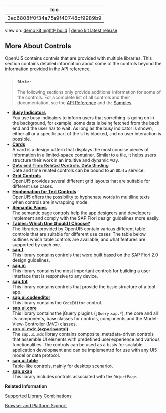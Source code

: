 <!-- loio3ec6808ff0f34a75a9f40748cf9989b9 -->

| loio |
| -----|
| 3ec6808ff0f34a75a9f40748cf9989b9 |

<div id="loio">

view on: [demo kit nightly build](https://sdk.openui5.org/nightly/#/topic/3ec6808ff0f34a75a9f40748cf9989b9) | [demo kit latest release](https://sdk.openui5.org/topic/3ec6808ff0f34a75a9f40748cf9989b9)</div>

## More About Controls

OpenUI5 contains controls that are provided with multiple libraries. This section contains detailed information about some of the controls beyond the information provided in the API reference.

> ### Note:  
> The following sections only provide additional information for some of the controls. For a complete list of all controls and their documentation, see the [API Reference](https://sdk.openui5.org/api) and the [Samples](https://sdk.openui5.org/controls). 

-   **[Busy Indicators](Busy_Indicators_0dd2110.md "You use busy indicators to inform users that something is going on in the background,
		for example, some data is being fetched from the back end and the user has to wait. As long
		as the busy indicator is shown, either all or a specific part of the UI is blocked, and no
		user interaction is possible.")**  
You use busy indicators to inform users that something is going on in the background, for example, some data is being fetched from the back end and the user has to wait. As long as the busy indicator is shown, either all or a specific part of the UI is blocked, and no user interaction is possible.
-   **[Cards](Cards_5b46b03.md "A card is a design pattern that displays the most concise pieces of information in a
		limited-space container. Similar to a tile, it helps users structure their work in an
		intuitive and dynamic way.")**  
A card is a design pattern that displays the most concise pieces of information in a limited-space container. Similar to a tile, it helps users structure their work in an intuitive and dynamic way.
-   **[Date and Time Related Controls: Data Binding](Date_and_Time_Related_Controls_Data_Binding_e1ddc69.md "Date and time related controls can be bound to an OData service.")**  
Date and time related controls can be bound to an `OData` service.
-   **[Grid Controls](Grid_Controls_32d4b9c.md "OpenUI5 provides several
		different grid layouts that are suitable for different use cases.")**  
OpenUI5 provides several different grid layouts that are suitable for different use cases.
-   **[Hyphenation for Text Controls](Hyphenation_for_Text_Controls_6322164.md "OpenUI5 offers the
		possibility to hyphenate words in multiline texts when controls are in wrapping
		mode.")**  
OpenUI5 offers the possibility to hyphenate words in multiline texts when controls are in wrapping mode.
-   **[Semantic Pages](Semantic_Pages_84f3d52.md "The semantic page controls help the app designers and developers implement and comply
		with the SAP Fiori design guidelines more easily.")**  
The semantic page controls help the app designers and developers implement and comply with the SAP Fiori design guidelines more easily.
-   **[Tables: Which One Should I Choose?](Tables_Which_One_Should_I_Choose_148892f.md "The libraries provided by OpenUI5 contain various
		different table controls that are suitable for different use cases. The table below outlines
		which table controls are available, and what features are supported by each one.")**  
The libraries provided by OpenUI5 contain various different table controls that are suitable for different use cases. The table below outlines which table controls are available, and what features are supported by each one.
-   **[sap.f](sap_f_0b455b0.md "This library contains controls that were built based on the SAP Fiori 2.0 design
		guidelines.")**  
This library contains controls that were built based on the SAP Fiori 2.0 design guidelines.
-   **[sap.m](sap_m_48d9390.md "This library contains the most important controls for building a user interface that
		is responsive to any device.")**  
This library contains the most important controls for building a user interface that is responsive to any device.
-   **[sap.tnt](sap_tnt_d8374d5.md "This library contains controls that provide the basic structure of a tool
		app.")**  
This library contains controls that provide the basic structure of a tool app.
-   **[sap.ui.codeeditor](sap_ui_codeeditor_2832a13.md "This library contains the CodeEditor control.")**  
This library contains the `CodeEditor` control.
-   **[sap.ui.core](sap_ui_core_72227f8.md "This library contains the jQuery plugins (jQuery.sap.*), the core
		and all its components, base classes for controls, components and the Model-View-Controller
		(MVC) classes.")**  
This library contains the jQuery plugins \(`jQuery.sap.*`\), the core and all its components, base classes for controls, components and the Model-View-Controller \(MVC\) classes.
-   **[sap.ui.mdc \(experimental\)](sap_ui_mdc_experimental_1dd2aa9.md "The sap.ui.mdc  library contains composite, metadata-driven controls
		that assemble UI elements with predefined user experience and various functionalities. The
		controls can be used as a basis for scalable application development and can be implemented
		for use with any UI5 model or data protocol. ")**  
The `sap.ui.mdc` library contains composite, metadata-driven controls that assemble UI elements with predefined user experience and various functionalities. The controls can be used as a basis for scalable application development and can be implemented for use with any UI5 model or data protocol.
-   **[sap.ui.table](sap_ui_table_08197fa.md " Table-like controls, mainly for desktop scenarios.")**  
 Table-like controls, mainly for desktop scenarios.
-   **[sap.uxap](sap_uxap_de71337.md "This library includes controls associated with the
		ObjectPage.")**  
This library includes controls associated with the `ObjectPage`.

**Related Information**  


[Supported Library Combinations](Supported_Library_Combinations_363cd16.md "OpenUI5 provides a set of JavaScript and CSS libraries, which can be combined in an application using the combinations that are supported.")

[Browser and Platform Support](Browser_and_Platform_Support_74b59ef.md "Here you can find information on the browser and platform support for the OpenUI5 libraries on iOS, Android, macOS, and Windows platforms.")

